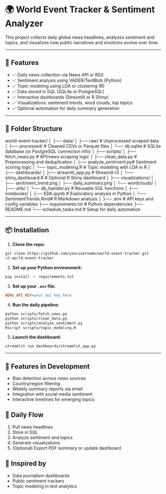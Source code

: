 # 🌍 World Event Tracker & Sentiment Analyzer

This project collects daily global news headlines, analyzes sentiment and topics, and visualizes how public narratives and emotions evolve over time.

---

## 🔧 Features

- ✅ Daily news collection via News API or RSS
- ✅ Sentiment analysis using VADER/TextBlob (Python)
- ✅ Topic modeling using LDA or clustering (R)
- ✅ Data stored in SQL (SQLite or PostgreSQL)
- ✅ Interactive dashboards (Streamlit or R Shiny)
- ✅ Visualizations: sentiment trends, word clouds, top topics
- ✅ Optional automation for daily summary generation

---

## 📁 Folder Structure

world-event-tracker/
│
├── data/
│ ├── raw/ # Unprocessed scraped data
│ ├── processed/ # Cleaned CSVs or Parquet files
│ └── db.sqlite # SQLite database (or PostgreSQL connection info)
│
├── scripts/
│ ├── fetch_news.py # API/news scraping logic
│ ├── clean_data.py # Preprocessing and deduplication
│ ├── analyze_sentiment.py# Sentiment scoring logic
│ └── topic_modeling.R # Topic modeling with LDA in R
│
├── dashboards/
│ ├── streamlit_app.py # Streamlit UI
│ └── shiny_dashboard.R # Optional R Shiny dashboard
│
├── visualizations/
│ ├── sentiment_trend.png
│ ├── daily_summary.png
│ └── wordclouds/
│
├── utils/
│ └── db_handler.py # Reusable SQL functions
│
├── notebooks/
│ ├── EDA.ipynb # Exploratory analysis in Python
│ └── SentimentTrends.Rmd# R Markdown analysis
│
├── .env # API keys and config variables
├── requirements.txt # Python dependencies
├── README.md
└── schedule_tasks.md # Setup for daily automation

---

## 📦 Installation

1. **Clone the repo:**

```bash
git clone https://github.com/yourusername/world-event-tracker.git
cd world-event-tracker
```

2. **Set up your Python environment:**

```bash
pip install -r requirements.txt
```

3. **Set up your `.env` file:**

```ini
NEWS_API_KEY=your_api_key_here
```

4. **Run the daily pipeline:**

```bash
python scripts/fetch_news.py
python scripts/clean_data.py
python scripts/analyze_sentiment.py
Rscript scripts/topic_modeling.R
```

5. **Launch the dashboard:**

```bash
streamlit run dashboards/streamlit_app.py
```

---

## 🧪 Features in Development

- Bias detection across news sources
- Country/region filtering
- Weekly summary reports via email
- Integration with social media sentiment
- Interactive timelines for emerging topics

## 📅 Daily Flow

1. Pull news headlines
2. Store in SQL
3. Analyze sentiment and topics
4. Generate visualizations
5. (Optional) Export PDF summary or update dashboard

## 🧠 Inspired by

- Data journalism dashboards
- Public sentiment trackers
- Topic modeling in text analytics
